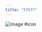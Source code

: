 ```yaml
---
title: "57577"
---
```


![image](https://gyazo.com/9f5164b375a443b02c6bd0d47e4f9ddd/thumb/1000)
#icon
